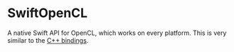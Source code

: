 # SwiftOpenCL

A native Swift API for OpenCL, which works on every platform. This is very similar to the [C++ bindings](https://github.com/KhronosGroup/OpenCL-CLHPP).
